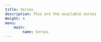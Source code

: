 ```yaml
---
title: Series
description: This are the available series
Weight: 4
menu:
    main:
        name: Series
---
```

